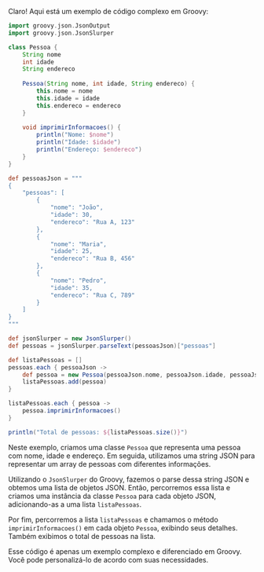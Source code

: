 Claro! Aqui está um exemplo de código complexo em Groovy:

```groovy
import groovy.json.JsonOutput
import groovy.json.JsonSlurper

class Pessoa {
    String nome
    int idade
    String endereco
    
    Pessoa(String nome, int idade, String endereco) {
        this.nome = nome
        this.idade = idade
        this.endereco = endereco
    }
    
    void imprimirInformacoes() {
        println("Nome: $nome")
        println("Idade: $idade")
        println("Endereço: $endereco")
    }
}

def pessoasJson = """
{
    "pessoas": [
        {
            "nome": "João",
            "idade": 30,
            "endereco": "Rua A, 123"
        },
        {
            "nome": "Maria",
            "idade": 25,
            "endereco": "Rua B, 456"
        },
        {
            "nome": "Pedro",
            "idade": 35,
            "endereco": "Rua C, 789"
        }
    ]
}
"""

def jsonSlurper = new JsonSlurper()
def pessoas = jsonSlurper.parseText(pessoasJson)["pessoas"]

def listaPessoas = []
pessoas.each { pessoaJson ->
    def pessoa = new Pessoa(pessoaJson.nome, pessoaJson.idade, pessoaJson.endereco)
    listaPessoas.add(pessoa)
}

listaPessoas.each { pessoa ->
    pessoa.imprimirInformacoes()
}

println("Total de pessoas: ${listaPessoas.size()}")
```

Neste exemplo, criamos uma classe `Pessoa` que representa uma pessoa com nome, idade e endereço. Em seguida, utilizamos uma string JSON para representar um array de pessoas com diferentes informações.

Utilizando o `JsonSlurper` do Groovy, fazemos o parse dessa string JSON e obtemos uma lista de objetos JSON. Então, percorremos essa lista e criamos uma instância da classe `Pessoa` para cada objeto JSON, adicionando-as a uma lista `listaPessoas`.

Por fim, percorremos a lista `listaPessoas` e chamamos o método `imprimirInformacoes()` em cada objeto `Pessoa`, exibindo seus detalhes. Também exibimos o total de pessoas na lista.

Esse código é apenas um exemplo complexo e diferenciado em Groovy. Você pode personalizá-lo de acordo com suas necessidades.